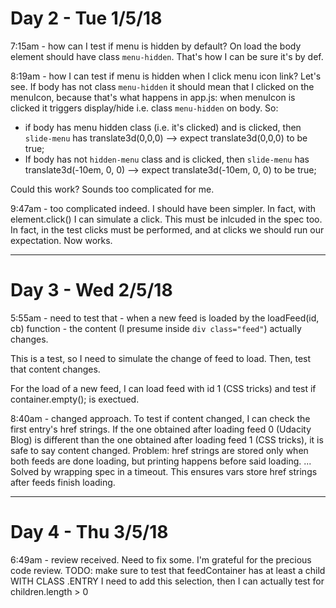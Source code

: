 # Day 2 - Tue 1/5/18
7:15am - how can I test if menu is hidden by default? 
On load the body element should have class `menu-hidden`. That's how I can be sure it's by def.

8:19am - how I can test if menu is hidden when I click menu icon link?
Let's see. If body has not class `menu-hidden` it should mean that I clicked on the menuIcon, because that's what happens in app.js: when menuIcon is clicked it triggers display/hide i.e. class `menu-hidden` on body. 
So: 
 * if body has menu hidden class (i.e. it's clicked) and is clicked, then `slide-menu` has translate3d(0,0,0) --> expect translate3d(0,0,0) to be true; 
 * If body has not `hidden-menu` class and is clicked, then `slide-menu` has translate3d(-10em, 0, 0) --> expect translate3d(-10em, 0, 0) to be true;
 
Could this work? Sounds too complicated for me.

9:47am - too complicated indeed. I should have been simpler. In fact, with element.click() I can simulate a click. This must be inlcuded in the spec too. In fact, in the test clicks must be performed, and at clicks we should run our expectation. Now works.

***

# Day 3 - Wed 2/5/18
5:55am - need to test that - when a new feed is loaded by the loadFeed(id, cb) function - the content (I presume inside `div class="feed"`) actually changes.

This is a test, so I need to simulate the change of feed to load. Then, test that content changes. 

For the load of a new feed, I can load feed with id 1 (CSS tricks) and test if container.empty(); is exectued. 

8:40am - changed approach. To test if content changed, I can check the first entry's href strings. If the one obtained after loading feed 0 (Udacity Blog) is different than the one obtained after loading feed 1 (CSS tricks), it is safe to say content changed. 
Problem: href strings are stored only when both feeds are done loading, but printing happens before said loading. 
...
Solved by wrapping spec in a timeout. This ensures vars store href strings after feeds finish loading.

***

# Day 4 - Thu 3/5/18
6:49am - review received. Need to fix some. I'm grateful for the precious code review.
TODO: make sure to test that feedContainer has at least a child WITH CLASS .ENTRY
I need to add this selection, then I can actually test for children.length > 0